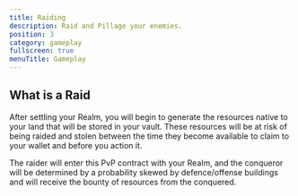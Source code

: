 ```yaml
---
title: Raiding
description: Raid and Pillage your enemies.
position: 3
category: gameplay
fullscreen: true
menuTitle: Gameplay
---
```


## What is a Raid

After settling your Realm, you will begin to generate the resources native to your land that will be stored in your vault. These resources will be at risk of being raided and stolen between the time they become available to claim to your wallet and before you action it.

The raider will enter this PvP contract with your Realm, and the conqueror will be determined by a probability skewed by defence/offense buildings and will receive the bounty of resources from the conquered.
